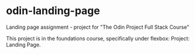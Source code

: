 # odin-landing-page

Landing page assignment - project for "The Odin Project Full Stack Course"

This project is in the foundations course, specifically under flexbox: Project: Landing Page.
